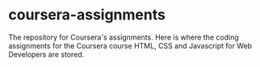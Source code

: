 # coursera-assignments
The repository for Coursera's assignments.
Here is where the coding assignments for the Coursera course HTML, CSS and Javascript for Web Developers are stored.
